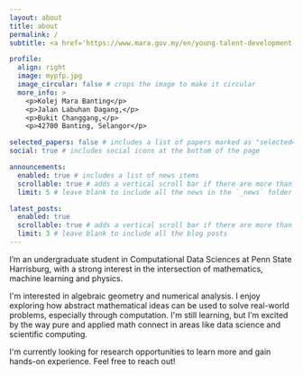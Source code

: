 ```yaml
---
layout: about
title: about
permalink: /
subtitle: <a href='https://www.mara.gov.my/en/young-talent-development-programme-2/'>YTP MARA Scholar</a>. Pennsylvania State University.

profile:
  align: right
  image: mypfp.jpg
  image_circular: false # crops the image to make it circular
  more_info: >
    <p>Kolej Mara Banting</p>
    <p>Jalan Labuhan Dagang,</p> 
    <p>Bukit Changgang,</p>
    <p>42700 Banting, Selangor</p>

selected_papers: false # includes a list of papers marked as "selected={true}"
social: true # includes social icons at the bottom of the page

announcements:
  enabled: true # includes a list of news items
  scrollable: true # adds a vertical scroll bar if there are more than 3 news items
  limit: 5 # leave blank to include all the news in the `_news` folder

latest_posts:
  enabled: true
  scrollable: true # adds a vertical scroll bar if there are more than 3 new posts items
  limit: 3 # leave blank to include all the blog posts
---
```


I’m an undergraduate student in Computational Data Sciences at Penn State Harrisburg, with a strong interest in the intersection of mathematics, machine learning and physics.

I'm interested in algebraic geometry and numerical analysis. I enjoy exploring how abstract mathematical ideas can be used to solve real-world problems, especially through computation. I'm still learning, but I’m excited by the way pure and applied math connect in areas like data science and scientific computing.

I'm currently looking for research opportunities to learn more and gain hands-on experience. Feel free to reach out!
